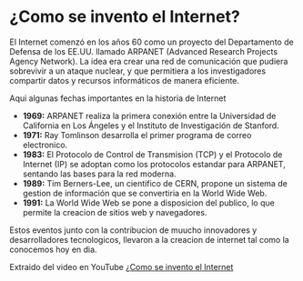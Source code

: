
# ¿Como se invento el Internet?

El Internet comenzó en los años 60 como un proyecto del Departamento de Defensa de los EE.UU. llamado ARPANET (Advanced Research Projects Agency Network).
La idea era crear una red de comunicación que pudiera sobrevivir a un ataque nuclear, y que permitiera a los investigadores compartir datos y recursos informáticos de manera eficiente.

Aqui algunas fechas importantes en la historia de Internet

- **1969:** ARPANET realiza la primera conexión entre la Universidad de California
en Los Ángeles y el Instituto de Investigación de Stanford.
- **1971:** Ray Tomlinson desarrolla el primer programa de correo electronico.
- **1983:** El Protocolo de Control de Transmision (TCP) y el Protocolo de Internet
(IP) se adoptan como los protocolos estandar para ARPANET, sentando las bases para la red moderna.
- **1989:** Tim Berners-Lee, un cientifico de CERN, propone un sistema de gestion
de información que se convertiria en la World Wide Web.
- **1991:** La World Wide Web se pone a disposicion del publico, lo que permite la
creacion de sitios web y navegadores.

Estos eventos junto con la contribucion de muucho innovadores y desarrolladores
tecnologicos, llevaron a la creacion de internet tal como la conocemos hoy en dia.

Extraido del video en YouTube [¿Como se invento el Internet](<https://www.youtube.com/embed/dxyzlwG-0S8>)
